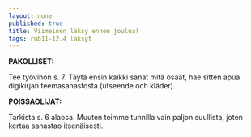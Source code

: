 ```yaml
---
layout: none
published: true
title: Viimeinen läksy ennen joulua!
tags: rub11-12.4 läksyt
---
```

**PAKOLLISET:**

Tee työvihon s. 7. Täytä ensin kaikki sanat mitä osaat, hae sitten apua digikirjan teemasanastosta (utseende och kläder).

**POISSAOLIJAT:**

Tarkista s. 6 alaosa. Muuten teimme tunnilla vain paljon suullista, joten kertaa sanastao itsenäisesti.
